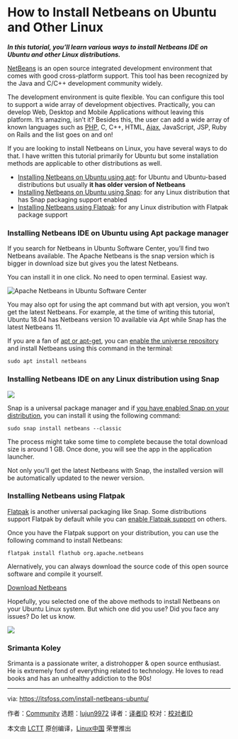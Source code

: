 [#]: collector: (lujun9972)
[#]: translator: ( )
[#]: reviewer: ( )
[#]: publisher: ( )
[#]: url: ( )
[#]: subject: (How to Install Netbeans on Ubuntu and Other Linux)
[#]: via: (https://itsfoss.com/install-netbeans-ubuntu/)
[#]: author: (Community https://itsfoss.com/author/itsfoss/)

How to Install Netbeans on Ubuntu and Other Linux
======

_**In this tutorial, you’ll learn various ways to install Netbeans IDE on Ubuntu and other Linux distributions.**_

[NetBeans][1] is an open source integrated development environment that comes with good cross-platform support. This tool has been recognized by the Java and C/C++ development community widely.

The development environment is quite flexible. You can configure this tool to support a wide array of development objectives. Practically, you can develop Web, Desktop and Mobile Applications without leaving this platform. It’s amazing, isn’t it? Besides this, the user can add a wide array of known languages such as [PHP][2], C, C++, HTML, [Ajax][3], JavaScript, JSP, Ruby on Rails and the list goes on and on!

If you are looking to install Netbeans on Linux, you have several ways to do that. I have written this tutorial primarily for Ubuntu but some installation methods are applicable to other distributions as well.

  * [Installing Netbeans on Ubuntu using apt][4]: for Ubuntu and Ubuntu-based distributions but usually **it has older version of Netbeans**
  * [Installing Netbeans on Ubuntu using Snap][5]: for any Linux distribution that has Snap packaging support enabled
  * [Installing Netbeans using Flatpak][6]: for any Linux distribution with Flatpak package support



### Installing Netbeans IDE on Ubuntu using Apt package manager

If you search for Netbeans in Ubuntu Software Center, you’ll find two Netbeans available. The Apache Netbeans is the snap version which is bigger in download size but gives you the latest Netbeans.

You can install it in one click. No need to open terminal. Easiest way.

![Apache Netbeans in Ubuntu Software Center][7]

You may also opt for using the apt command but with apt version, you won’t get the latest Netbeans. For example, at the time of writing this tutorial, Ubuntu 18.04 has Netbeans version 10 available via Apt while Snap has the latest Netbeans 11.

If you are a fan of [apt or apt-get][8], you can [enable the universe repository][9] and install Netbeans using this command in the terminal:

```
sudo apt install netbeans
```

### Installing Netbeans IDE on any Linux distribution using Snap

![][10]

Snap is a universal package manager and if [you have enabled Snap on your distribution][11], you can install it using the following command:

```
sudo snap install netbeans --classic
```

The process might take some time to complete because the total download size is around 1 GB. Once done, you will see the app in the application launcher.

Not only you’ll get the latest Netbeans with Snap, the installed version will be automatically updated to the newer version.

### Installing Netbeans using Flatpak

[Flatpak][12] is another universal packaging like Snap. Some distributions support Flatpak by default while you can [enable Flatpak support][13] on others.

Once you have the Flatpak support on your distribution, you can use the following command to install Netbeans:

```
flatpak install flathub org.apache.netbeans
```

Alernatively, you can always download the source code of this open source software and compile it yourself.

[Download Netbeans][14]

Hopefully, you selected one of the above methods to install Netbeans on your Ubuntu Linux system. But which one did you use? Did you face any issues? Do let us know.

![][15]

### Srimanta Koley

Srimanta is a passionate writer, a distrohopper &amp; open source enthusiast. He is extremely fond of everything related to technology. He loves to read books and has an unhealthy addiction to the 90s!

--------------------------------------------------------------------------------

via: https://itsfoss.com/install-netbeans-ubuntu/

作者：[Community][a]
选题：[lujun9972][b]
译者：[译者ID](https://github.com/译者ID)
校对：[校对者ID](https://github.com/校对者ID)

本文由 [LCTT](https://github.com/LCTT/TranslateProject) 原创编译，[Linux中国](https://linux.cn/) 荣誉推出

[a]: https://itsfoss.com/author/itsfoss/
[b]: https://github.com/lujun9972
[1]: https://netbeans.org/
[2]: https://www.php.net/
[3]: https://en.wikipedia.org/wiki/Ajax_(programming)
[4]: tmp.ZNFNEC210y#apt
[5]: tmp.ZNFNEC210y#snap
[6]: tmp.ZNFNEC210y#flatpak
[7]: https://i0.wp.com/itsfoss.com/wp-content/uploads/2020/03/apache-netbeans-ubuntu-software-center.jpg?ssl=1
[8]: https://itsfoss.com/apt-vs-apt-get-difference/
[9]: https://itsfoss.com/ubuntu-repositories/
[10]: https://i1.wp.com/itsfoss.com/wp-content/uploads/2020/03/Install_Netbeans_Linux.jpg?ssl=1
[11]: https://itsfoss.com/install-snap-linux/
[12]: https://flatpak.org/
[13]: https://itsfoss.com/flatpak-guide/
[14]: https://netbeans.apache.org/download/index.html
[15]: https://i1.wp.com/itsfoss.com/wp-content/uploads/2020/03/srimanta.jpg?ssl=1
